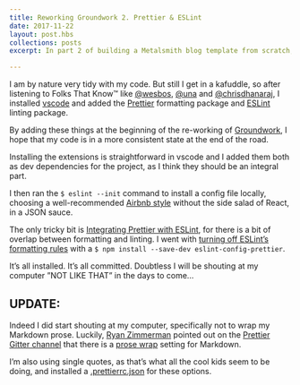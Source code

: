 ```yaml
---
title: Reworking Groundwork 2. Prettier & ESLint
date: 2017-11-22
layout: post.hbs
collections: posts
excerpt: In part 2 of building a Metalsmith blog template from scratch, I look at Prettier and ESLint for making my code right and nice

---
```


I am by nature very tidy with my code. But still I get in a kafuddle, so after listening to Folks That Know™ like [@wesbos](https://twitter.com/wesbos), [@una](https://twitter.com/una) and [@chrisdhanaraj](https://twitter.com/chrisdhanaraj), I installed [vscode](https://code.visualstudio.com/) and added the [Prettier](https://marketplace.visualstudio.com/items?itemName=esbenp.prettier-vscode) formatting package and [ESLint](https://marketplace.visualstudio.com/items?itemName=dbaeumer.vscode-eslint) linting package.

By adding these things at the beginning of the re-working of [Groundwork](https://www.groundwork.rocks/), I hope that my code is in a more consistent state at the end of the road.

Installing the extensions is straightforward in vscode and I added them both as dev dependencies for the project, as I think they should be an integral part. 

I then ran the `$ eslint --init` command to install a config file locally, choosing a well-recommended [Airbnb style](https://www.npmjs.com/package/eslint-config-airbnb) without the side salad of React, in a JSON sauce.

The only tricky bit is [Integrating Prettier with ESLint](https://prettier.io/docs/en/eslint.html), for there is a bit of overlap between formatting and linting. I went with [turning off ESLint’s formatting rules](https://prettier.io/docs/en/eslint.html#turn-off-eslint-s-formatting-rules) with a `$ npm install --save-dev eslint-config-prettier`. 

It’s all installed. It’s all committed. Doubtless I will be shouting at my computer ”NOT LIKE THAT” in the days to come…

## UPDATE:

Indeed I did start shouting at my computer, specifically not to wrap my Markdown prose. Luckily, [Ryan Zimmerman](https://github.com/RyanZim) pointed out on the [Prettier Gitter channel](https://gitter.im/jlongster/prettier) that there is a [prose wrap](https://prettier.io/docs/en/options.html#prose-wrap) setting for Markdown. 

I’m also using single quotes, as that’s what all the cool kids seem to be doing, and installed a [.prettierrc.json](https://prettier.io/docs/en/configuration.html) for these options.
